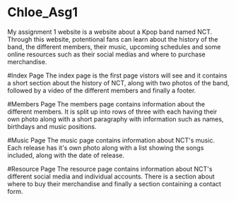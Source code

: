 # Chloe_Asg1

My assignment 1 website is a website about a Kpop band named NCT. Through this website, potentional fans can learn about the history of
the band, the different members, their music, upcoming schedules and some online resources such as their social medias and where to purchase merchandise.

#Index Page
The index page is the first page vistors will see and it contains a short section about the history of NCT, along with two photos of the band, followed by a video of the different members and finally a footer.

#Members Page
The members page contains information about the different members. It is split up into rows of three with each having their own photo along with a short paragraphy with information such as names, birthdays and music positions.

#Music Page
The music page contains information about NCT's music. Each release has it's own photo along with a list showing the songs included, along with the date of release.

#Resource Page
The resource page contains information about NCT's different social media and individual accounts. There is a section about where to buy their merchandise and finally a section containing a contact form.
